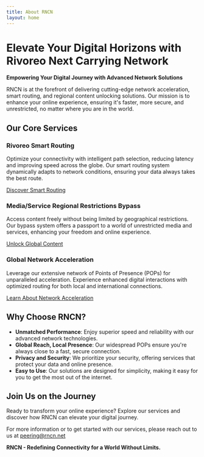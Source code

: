 ```yaml
---
title: About RNCN
layout: home
---
```


# Elevate Your Digital Horizons with Rivoreo Next Carrying Network

**Empowering Your Digital Journey with Advanced Network Solutions**

RNCN is at the forefront of delivering cutting-edge network acceleration, smart routing, and regional content unlocking solutions. Our mission is to enhance your online experience, ensuring it's faster, more secure, and unrestricted, no matter where you are in the world.

## Our Core Services

### **Rivoreo Smart Routing**

Optimize your connectivity with intelligent path selection, reducing latency and improving speed across the globe. Our smart routing system dynamically adapts to network conditions, ensuring your data always takes the best route.

[Discover Smart Routing](https://rncn.net/rivoreo-smart-routing.html)

### **Media/Service Regional Restrictions Bypass**

Access content freely without being limited by geographical restrictions. Our bypass system offers a passport to a world of unrestricted media and services, enhancing your freedom and online experience.

[Unlock Global Content](https://rncn.net/unlock.html)

### **Global Network Acceleration**

Leverage our extensive network of Points of Presence (POPs) for unparalleled acceleration. Experience enhanced digital interactions with optimized routing for both local and international connections.

[Learn About Network Acceleration](https://rncn.net/participants.html)

## Why Choose RNCN?

- **Unmatched Performance**: Enjoy superior speed and reliability with our advanced network technologies.
- **Global Reach, Local Presence**: Our widespread POPs ensure you're always close to a fast, secure connection.
- **Privacy and Security**: We prioritize your security, offering services that protect your data and online presence.
- **Easy to Use**: Our solutions are designed for simplicity, making it easy for you to get the most out of the internet.

## Join Us on the Journey

Ready to transform your online experience? Explore our services and discover how RNCN can elevate your digital journey.

For more information or to get started with our services, please reach out to us at [peering@rncn.net](mailto:peering@rncn.net?subject=Customer%20Inquiry%20Regarding%20Peering%20and%20Transit%20Options)


**RNCN - Redefining Connectivity for a World Without Limits.**
